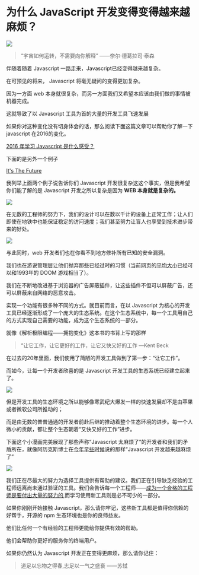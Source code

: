 # 为什么 JavaScript 开发变得变得越来越麻烦？

![](http://p1.bpimg.com/4851/eb2075626f6c26dc.jpg)

> “宇宙如何运转，不需要向你解释” 								——奈尔·德葛拉司·泰森

伴随着随着 Javascript 一路走来，Javascript已经变得越来越复杂。

在可预见的将来， Javascript 将毫无疑问的变得更加复杂。

因为一方面 web 本身就很复杂，而另一方面我们又希望本应该由我们做的事情被机器完成。

这就导致了以 Javascript 工具为首的大量的开发工具飞速发展

如果你对这种变化没有切身体会的话，那么阅读下面这篇文章可以帮助你了解一下 javascript 在2016的变化。

[2016 年学习 Javascript 是什么感受？](https://zhuanlan.zhihu.com/p/22817885)

下面的是另外一个例子

[It's The Future](https://circleci.com/blog/its-the-future/)

我列举上面两个例子说告诉你们 Javascript 开发很复杂这这个事实，但是我希望你们能了解的是 Javascript 开发之所以复杂是因为 **WEB 本身就是复杂的。** 

![](http://i1.piimg.com/4851/2c8410d7b156406b.png)

在无数的工程师的努力下，我们的设计可以在数以千计的设备上正常工作；让人们即使在地铁中也能保证稳定的访问速度；我们甚至努力让盲人也享受到技术进步带来的好处。

![](http://i1.piimg.com/4851/896bbb2db6bb022b.jpg)

与此同时，web 开发者们也在你看不到地方修补所有已知的安全漏洞。

我们也在游说管理层让他们抛弃那些已经过时的习惯（当前网页的[平均大小](https://www.wired.com/2016/04/average-webpage-now-size-original-doom/)已经可以和1993年的 DOOM 游戏相当了）。

我们在不断地改进基于浏览器的广告屏蔽插件，让这些插件不但可以屏蔽广告，还可以屏蔽来自网络的恶意攻击。

实现一个功能有很多种不同的方式。就目前而言，在以 Javascript 为核心的开发工具已经逐渐形成了一个庞大的生态系统。在这个生态系统中，每一个工具用自己的方式实现自己需要的功能，成为这个生态系统的一部分。

就像《解析极限编程——拥抱变化》这本书的书背上写的那样

> “让它工作，让它更好的工作，让它又快又好的工作   —Kent Beck

在过去的20年里面，我们使用了简陋的开发工具做到了第一步：“让它工作”。

而如今，让每一个开发者欣喜的是 Javascript 开发工具的生态系统已经建立起来了。

![](http://i1.piimg.com/4851/02ec01d3eeb98a8d.png)

但是开发工具的生态环境之所以能够像寒武纪大爆发一样的快速发展却不是由苹果或者微软公司所推动的；

而是由无数的普普通通的开发者前赴后继的推动着整个生态环境的进步。每一个人微小的贡献，都让整个生态朝着“又快又好的工作”进步。

下面这个小漫画完美展现了那些声称“Javascript 太麻烦了”的开发者和我们的矛盾所在，就像阿历克斯博士在[今年早些时候](http://www.2ality.com/2016/02/js-fatigue-fatigue.html)说的那样“Javascript 开发越来越麻烦了”

![](http://i1.piimg.com/4851/66a7e25a2b5f038d.png)

我们正在尽最大的努力为选择工具提供有帮助的建议。我们正在引导缺乏经验的工程师远离尚未通过验证的工具。我们会告诉每一个工程师——[成为一个合格的工程师是要付出大量的努力的](https://medium.freecodecamp.com/one-does-not-simply-learn-to-code-f25bacdc5b62#.viidb20k4),而学习使用新工具则是必不可少的一部分。

如果你刚刚开始接触 Javascript，那么请你牢记，这些新工具都是值得你信赖的好帮手，开源的 npm 生态环境也是你的良师益友。

他们比任何一个有经验的工程师更能给你提供有效的帮助。

他们会帮助你更好的服务你的终端用户。

如果你仍然认为 Javascript 开发正在变得更麻烦，那么请你记住：

> 道足以忘物之得春,志足以一气之盛衰 				——苏轼
>



